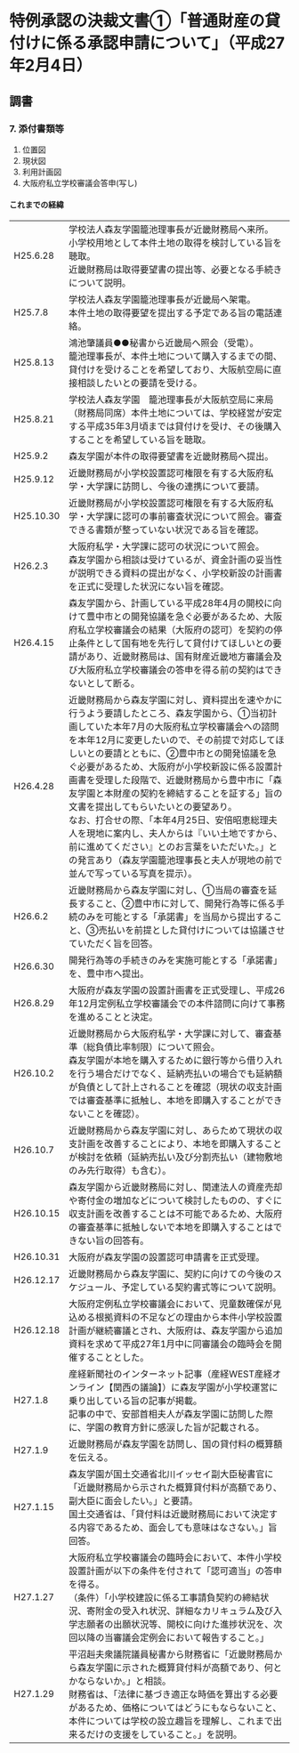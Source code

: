 # 特例承認の決裁文書①「普通財産の貸付けに係る承認申請について」（平成27年2月4日）

## 調書

### 7. 添付書類等

1. 位置図
2. 現状図
3. 利用計画図
4. 大阪府私立学校審議会答申(写し)

#### これまでの経緯
|||
|--|--|
|H25.6.28|学校法人森友学園籠池理事長が近畿財務局へ来所。<br>小学校用地として本件土地の取得を検討している旨を聴取。<br>近畿財務局は取得要望書の提出等、必要となる手続きについて説明。|
|H25.7.8|学校法人森友学園籠池理事長が近畿局へ架電。<br>本件土地の取得要望を提出する予定である旨の電話連絡。|
|H25.8.13|鴻池肇議員●●秘書から近畿局へ照会（受電）。<br>籠池理事長が、本件土地について購入するまでの間、貸付けを受けることを希望しており、大阪航空局に直接相談したいとの要請を受ける。|
|H25.8.21|学校法人森友学園　籠池理事長が大阪航空局に来局（財務局同席）本件土地については、学校経営が安定する平成35年3月頃までは貸付けを受け、その後購入することを希望している旨を聴取。|
|H25.9.2|森友学園が本件の取得要望書を近畿財務局へ提出。|
|H25.9.12|近畿財務局が小学校設置認可権限を有する大阪府私学・大学課に訪問し、今後の連携について要請。|
|H25.10.30|近畿財務局が小学校設置認可権限を有する大阪府私学・大学課に認可の事前審査状況について照会。審査できる書類が整っていない状況である旨を確認。|
|H26.2.3|大阪府私学・大学課に認可の状況について照会。<br>森友学園から相談は受けているが、資金計画の妥当性が説明できる資料の提出がなく、小学校新設の計画書を正式に受理した状況にない旨を確認。|
|H26.4.15|森友学園から、計画している平成28年4月の開校に向けて豊中市との開発協議を急ぐ必要があるため、大阪府私立学校審議会の結果（大阪府の認可）を契約の停止条件として国有地を先行して貸付けてほしいとの要請があり、近畿財務局は、国有財産近畿地方審議会及び大阪府私立学校審議会の答申を得る前の契約はできないとして断る。|
|H26.4.28|近畿財務局から森友学園に対し、資料提出を速やかに行うよう要請したところ、森友学園から、①当初計画していた本年7月の大阪府私立学校審議会への諮問を本年12月に変更したいので、その前提で対応してほしいとの要請とともに、②豊中市との開発協議を急ぐ必要があるため、大阪府が小学校新設に係る設置計画書を受理した段階で、近畿財務局から豊中市に「森友学園と本財産の契約を締結することを証する」旨の文書を提出してもらいたいとの要望あり。<br>なお、打合せの際、「本年4月25日、安倍昭恵総理夫人を現地に案内し、夫人からは『いい土地ですから、前に進めてください』とのお言葉をいただいた。」との発言あり（森友学園籠池理事長と夫人が現地の前で並んで写っている写真を提示）。|
|H26.6.2|近畿財務局から森友学園に対し、①当局の審査を延長すること、②豊中市に対して、開発行為等に係る手続のみを可能とする「承諾書」を当局から提出すること、③売払いを前提とした貸付けについては協議させていただく旨を回答。|
|H26.6.30|開発行為等の手続きのみを実施可能とする「承諾書」を、豊中市へ提出。|
|H26.8.29|大阪府が森友学園の設置計画書を正式受理し、平成26年12月定例私立学校審議会での本件諮問に向けて事務を進めることと決定。|
|H26.10.2|近畿財務局から大阪府私学・大学課に対して、審査基準（総負債比率制限）について照会。<br>森友学園が本地を購入するために銀行等から借り入れを行う場合だけでなく、延納売払いの場合でも延納額が負債として計上されることを確認（現状の収支計画では審査基準に抵触し、本地を即購入することができないことを確認）。|
|H26.10.7|近畿財務局から森友学園に対し、あらためて現状の収支計画を改善することにより、本地を即購入することが検討を依頼（延納売払い及び分割売払い（建物敷地のみ先行取得）も含む）。|
|H26.10.15|森友学園から近畿財務局に対し、関連法人の資産売却や寄付金の増加などについて検討したものの、すぐに収支計画を改善することは不可能であるため、大阪府の審査基準に抵触しないで本地を即購入することはできない旨の回答有。|
|H26.10.31|大阪府が森友学園の設置認可申請書を正式受理。|
|H26.12.17|近畿財務局から森友学園に、契約に向けての今後のスケジュール、予定している契約書式等について説明。|
|H26.12.18|大阪府定例私立学校審議会において、児童数確保が見込める根拠資料の不足などの理由から本件小学校設置計画が継続審議とされ、大阪府は、森友学園から追加資料を求めて平成27年1月中に同審議会の臨時会を開催することとした。|
|H27.1.8|産経新聞社のインターネット記事（産経WEST産経オンライン【関西の議論】）に森友学園が小学校運営に乗り出している旨の記事が掲載。<br>記事の中で、安部首相夫人が森友学園に訪問した際に、学園の教育方針に感涙した旨が記載される。|
|H27.1.9|近畿財務局が森友学園を訪問し、国の貸付料の概算額を伝える。|
|H27.1.15|森友学園が国土交通省北川イッセイ副大臣秘書官に「近畿財務局から示された概算貸付料が高額であり、副大臣に面会したい。」と要請。<br>国土交通省は、「貸付料は近畿財務局において決定する内容であるため、面会しても意味はなさない。」旨回答。|
|H27.1.27|大阪府私立学校審議会の臨時会において、本件小学校設置計画が以下の条件を付されて「認可適当」の答申を得る。<br>（条件）「小学校建設に係る工事請負契約の締結状況、寄附金の受入れ状況、詳細なカリキュラム及び入学志願者の出願状況等、開校に向けた進捗状況を、次回以降の当審議会定例会において報告すること。」|
|H27.1.29|平沼赳夫衆議院議員秘書から財務省に「近畿財務局から森友学園に示された概算貸付料が高額であり、何とかならないか。」と相談。<br>財務省は、「法律に基づき適正な時価を算出する必要があるため、価格についてはどうにもならないこと、本件については学校の設立趣旨を理解し、これまで出来るだけの支援をしていること。」を説明。|
